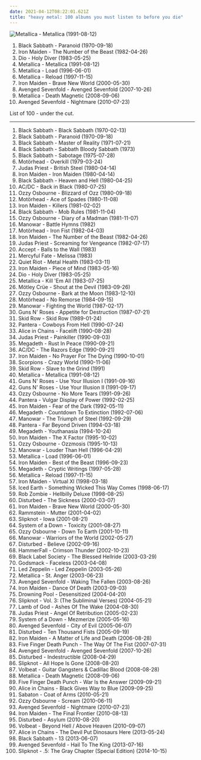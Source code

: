 ```yaml
---
date: 2021-04-12T08:22:01.621Z
title: "heavy metal: 100 albums you must listen to before you die"
---
```

![Metallica - Metallica (1991-08-12)](http://coverartarchive.org/release/6e729716-c0eb-3f50-a740-96ac173be50d/15178306391-500.jpg "Metallica - Metallica (1991-08-12)")
<ol class="albums">
<li data-cover="http://coverartarchive.org/release/2982b682-36ea-3605-b959-04e746736070/9279109967-500.jpg" data-tags="heavy metal" role="button">Black Sabbath - Paranoid (1970-09-18)</li>
<li data-cover="https://img.discogs.com/Eqkgg2bf05VzfO8QewZ0xJGwY9M=/fit-in/400x398/filters:strip_icc():format(jpeg):mode_rgb():quality(90)/discogs-images/R-2765855-1300047081.jpeg.jpg" data-tags="heavy metal" role="button">Iron Maiden - The Number of the Beast (1982-04-26)</li>
<li data-cover="http://coverartarchive.org/release/b35ae348-33a6-3cad-9407-3b48caafcd43/3043507662-500.jpg" data-tags="heavy metal" role="button">Dio - Holy Diver (1983-05-25)</li>
<li data-cover="http://coverartarchive.org/release/6e729716-c0eb-3f50-a740-96ac173be50d/15178306391-500.jpg" data-tags="heavy metal, metal" role="button">Metallica - Metallica (1991-08-12)</li>
<li data-cover="https://img.discogs.com/7uugyL7EKpmzcHsSIH9l3RzD1ZQ=/fit-in/600x518/filters:strip_icc():format(jpeg):mode_rgb():quality(90)/discogs-images/R-10088901-1491408211-3665.jpeg.jpg" data-tags="hard rock, heavy metal" role="button">Metallica - Load (1996-06-01)</li>
<li data-cover="http://coverartarchive.org/release/1a5c2e08-0a96-36b5-ad96-0243aa716f8e/7477142144-500.jpg" data-tags="hard rock, heavy metal, metal" role="button">Metallica - Reload (1997-11-15)</li>
<li data-cover="http://coverartarchive.org/release/f64e95fb-5e84-42c7-90e6-6cad939d8eec/3309838336-500.jpg" data-tags="heavy metal" role="button">Iron Maiden - Brave New World (2000-05-30)</li>
<li data-cover="http://coverartarchive.org/release/cbb007ac-5f98-372d-a1cb-dc9da94a733e/20586655387-500.jpg" data-tags="hard rock" role="button">Avenged Sevenfold - Avenged Sevenfold (2007-10-26)</li>
<li data-cover="http://coverartarchive.org/release/a826c9d4-f35e-436d-b218-818fc9beb841/12869034085-500.jpg" data-tags="thrash metal" role="button">Metallica - Death Magnetic (2008-09-06)</li>
<li data-cover="http://coverartarchive.org/release/37e4a79b-723f-4501-94aa-775c609b7fdf/20586680208-500.jpg" data-tags="hard rock, heavy metal" role="button">Avenged Sevenfold - Nightmare (2010-07-23)</li>
</ol>
List of 100 - under the cut.
<!-- more -->

_________________

<ol class="albums">
<li data-cover="http://coverartarchive.org/release/d4d6b8d9-413f-3aa6-9f4b-d51be1eb740c/9279003220-500.jpg" data-tags="heavy metal" role="button">
Black Sabbath - Black Sabbath (1970-02-13)
</li>
<li data-cover="http://coverartarchive.org/release/2982b682-36ea-3605-b959-04e746736070/9279109967-500.jpg" data-tags="heavy metal" role="button">
Black Sabbath - Paranoid (1970-09-18)
</li>
<li data-cover="https://img.discogs.com/ufnpzsAn_QpNXewfMCVhseGe29Y=/fit-in/600x975/filters:strip_icc():format(jpeg):mode_rgb():quality(90)/discogs-images/R-15842342-1598801261-2743.jpeg.jpg" data-tags="heavy metal" role="button">
Black Sabbath - Master of Reality (1971-07-21)
</li>
<li data-cover="http://coverartarchive.org/release/734f7ad8-4e20-435e-a27b-c3b7e0ff3e35/17989087737-500.jpg" data-tags="heavy metal" role="button">
Black Sabbath - Sabbath Bloody Sabbath (1973)
</li>
<li data-cover="http://coverartarchive.org/release/024e45a1-ea0f-4f31-8f06-f0c4fa1e403b/17989123584-500.jpg" data-tags="heavy metal" role="button">
Black Sabbath - Sabotage (1975-07-28)
</li>
<li data-cover="http://coverartarchive.org/release/a7b33578-a44a-47e8-bcb8-e1ba8eb848fc/9157237778-500.jpg" data-tags="heavy metal" role="button">
Motörhead - Overkill (1979-03-24)
</li>
<li data-cover="http://coverartarchive.org/release/852839c9-50ae-4d7b-87a7-28f5f982fd98/10045815691-500.jpg" data-tags="heavy metal" role="button">
Judas Priest - British Steel (1980-04-14)
</li>
<li data-cover="http://coverartarchive.org/release/25da813d-4dbd-32c0-aef0-307e790f0709/14971904162-500.jpg" data-tags="heavy metal" role="button">
Iron Maiden - Iron Maiden (1980-04-14)
</li>
<li data-cover="http://coverartarchive.org/release/8bbe2647-0945-4581-bc33-576e487bd60b/20344921441-500.jpg" data-tags="heavy metal" role="button">
Black Sabbath - Heaven and Hell (1980-04-25)
</li>
<li data-cover="http://coverartarchive.org/release/38914b29-7788-4cff-80b7-1ced523f8675/11333065513-500.jpg" data-tags="hard rock" role="button">
AC/DC - Back in Black (1980-07-25)
</li>
<li data-cover="http://coverartarchive.org/release/e320cb0c-dce1-39e9-a528-88a2c6fea317/23422441958-500.jpg" data-tags="heavy metal" role="button">
Ozzy Osbourne - Blizzard of Ozz (1980-09-18)
</li>
<li data-cover="http://coverartarchive.org/release/c2bf2166-b17f-32d9-b853-1e53b9af9f67/11272365315-500.jpg" data-tags="heavy metal, hard rock" role="button">
Motörhead - Ace of Spades (1980-11-08)
</li>
<li data-cover="http://coverartarchive.org/release/91ddcf18-98af-4f73-890c-bfc44c1d91e2/10857350960-500.jpg" data-tags="heavy metal" role="button">
Iron Maiden - Killers (1981-02-02)
</li>
<li data-cover="http://coverartarchive.org/release/e0eff36e-d609-49b1-9719-dc0b884991f6/3578581430-500.jpg" data-tags="heavy metal" role="button">
Black Sabbath - Mob Rules (1981-11-04)
</li>
<li data-cover="http://coverartarchive.org/release/5073ba98-868e-43af-aa54-2e2b5b63fa04/7124923543-500.jpg" data-tags="heavy metal" role="button">
Ozzy Osbourne - Diary of a Madman (1981-11-07)
</li>
<li data-cover="http://coverartarchive.org/release/304ecbca-cee0-3bba-af15-7e3c27f022b3/12567066048-500.jpg" data-tags="heavy metal" role="button">
Manowar - Battle Hymns (1982)
</li>
<li data-cover="http://coverartarchive.org/release/4cc5c04c-3051-400a-bca7-09c8dbac0020/12220437049-500.jpg" data-tags="heavy metal" role="button">
Motörhead - Iron Fist (1982-04-03)
</li>
<li data-cover="https://img.discogs.com/Eqkgg2bf05VzfO8QewZ0xJGwY9M=/fit-in/400x398/filters:strip_icc():format(jpeg):mode_rgb():quality(90)/discogs-images/R-2765855-1300047081.jpeg.jpg" data-tags="heavy metal" role="button">
Iron Maiden - The Number of the Beast (1982-04-26)
</li>
<li data-cover="http://coverartarchive.org/release/9db90c69-283e-319a-9d40-c0247a36afe3/5848338168-500.jpg" data-tags="heavy metal" role="button">
Judas Priest - Screaming for Vengeance (1982-07-17)
</li>
<li data-cover="http://coverartarchive.org/release/bcfe90f5-f8dc-4602-b7e8-2b473ac20c18/16290654451-500.jpg" data-tags="heavy metal" role="button">
Accept - Balls to the Wall (1983)
</li>
<li data-cover="https://img.discogs.com/vtCvXTUmE7p2mjZq_0Bdm64Vkg0=/fit-in/600x596/filters:strip_icc():format(jpeg):mode_rgb():quality(90)/discogs-images/R-8063092-1457706569-8805.jpeg.jpg" data-tags="heavy metal" role="button">
Mercyful Fate - Melissa (1983)
</li>
<li data-cover="http://coverartarchive.org/release/3e29cdde-aa86-43cd-9521-d96f286957c6/17667761428-500.jpg" data-tags="heavy metal" role="button">
Quiet Riot - Metal Health (1983-03-11)
</li>
<li data-cover="http://coverartarchive.org/release/03f52642-f3b7-4cd8-abdd-10d445bc45cd/28091718961-500.jpg" data-tags="heavy metal" role="button">
Iron Maiden - Piece of Mind (1983-05-16)
</li>
<li data-cover="http://coverartarchive.org/release/b35ae348-33a6-3cad-9407-3b48caafcd43/3043507662-500.jpg" data-tags="heavy metal" role="button">
Dio - Holy Diver (1983-05-25)
</li>
<li data-cover="http://coverartarchive.org/release/c06ed440-f25d-3127-aadb-ebe9c685b3d8/6882618113-500.jpg" data-tags="thrash metal" role="button">
Metallica - Kill 'Em All (1983-07-25)
</li>
<li data-cover="https://img.discogs.com/8NPV9s1sLBhsh2xresjn9No_BsU=/fit-in/600x600/filters:strip_icc():format(jpeg):mode_rgb():quality(90)/discogs-images/R-2908255-1306745839.jpeg.jpg" data-tags="hard rock, glam metal, heavy metal" role="button">
Mötley Crüe - Shout at the Devil (1983-09-26)
</li>
<li data-cover="http://coverartarchive.org/release/366d8c45-e966-4c32-b259-87dcfcd7b8f1/19713925563-500.jpg" data-tags="heavy metal" role="button">
Ozzy Osbourne - Bark at the Moon (1983-12-10)
</li>
<li data-cover="http://coverartarchive.org/release/ac4f4ff5-e94d-48b2-a99d-33ee251c2c34/9516015595-500.jpg" data-tags="heavy metal" role="button">
Motörhead - No Remorse (1984-09-15)
</li>
<li data-cover="http://coverartarchive.org/release/bfe9a0ff-3278-30f9-a731-d56924f32e18/17240393697-500.jpg" data-tags="heavy metal" role="button">
Manowar - Fighting the World (1987-02-17)
</li>
<li data-cover="https://via.placeholder.com/450" data-tags="hard rock" role="button">
Guns N' Roses - Appetite for Destruction (1987-07-21)
</li>
<li data-cover="http://coverartarchive.org/release/6d576c0a-ec20-4386-8fef-677585e393ee/2010619588-500.jpg" data-tags="hard rock" role="button">
Skid Row - Skid Row (1989-01-24)
</li>
<li data-cover="http://coverartarchive.org/release/d3b576ce-d867-4f65-8c7d-127da06b41a7/1211399834-500.jpg" data-tags="thrash metal, groove metal" role="button">
Pantera - Cowboys From Hell (1990-07-24)
</li>
<li data-cover="http://coverartarchive.org/release/c63ad92b-19d7-41d9-83e6-607202ceba07/1623379853-500.jpg" data-tags="grunge" role="button">
Alice in Chains - Facelift (1990-08-28)
</li>
<li data-cover="http://coverartarchive.org/release/7e9b0af2-5fba-4cfa-8258-23be6afe768d/18944199815-500.jpg" data-tags="heavy metal" role="button">
Judas Priest - Painkiller (1990-09-03)
</li>
<li data-cover="http://coverartarchive.org/release/2b904e74-daba-397c-a151-bafb125ceb44/5045035371-500.jpg" data-tags="thrash metal" role="button">
Megadeth - Rust In Peace (1990-09-21)
</li>
<li data-cover="http://coverartarchive.org/release/c280af5a-666b-3221-9d1f-a12b674ddf54/11350701340-500.jpg" data-tags="hard rock" role="button">
AC/DC - The Razors Edge (1990-09-21)
</li>
<li data-cover="http://coverartarchive.org/release/77ac07fc-c17a-4ab6-bddc-88d352b681d3/7847685484-500.jpg" data-tags="heavy metal" role="button">
Iron Maiden - No Prayer For The Dying (1990-10-01)
</li>
<li data-cover="http://coverartarchive.org/release/6b533591-c044-350c-ab34-c9e563432821/17278169151-500.jpg" data-tags="hard rock" role="button">
Scorpions - Crazy World (1990-11-06)
</li>
<li data-cover="https://img.discogs.com/YDcWsO4K6coyluKWXDW96hSvY9U=/fit-in/500x507/filters:strip_icc():format(jpeg):mode_rgb():quality(90)/discogs-images/R-8012582-1487897217-1541.jpeg.jpg" data-tags="heavy metal, hard rock" role="button">
Skid Row - Slave to the Grind (1991)
</li>
<li data-cover="http://coverartarchive.org/release/6e729716-c0eb-3f50-a740-96ac173be50d/15178306391-500.jpg" data-tags="heavy metal, metal" role="button">
Metallica - Metallica (1991-08-12)
</li>
<li data-cover="http://coverartarchive.org/release/db34a2e2-e5d5-43f5-9d9a-140ac6d2a738/13666947317-500.jpg" data-tags="hard rock" role="button">
Guns N' Roses - Use Your Illusion I (1991-09-16)
</li>
<li data-cover="http://coverartarchive.org/release/22fe3554-d593-37bb-8e6e-40f33f3d23f9/2107688025-500.jpg" data-tags="hard rock" role="button">
Guns N' Roses - Use Your Illusion II (1991-09-17)
</li>
<li data-cover="http://coverartarchive.org/release/8f3d5a65-036c-3260-b9bb-36f1d0d80c11/24187933352-500.jpg" data-tags="heavy metal" role="button">
Ozzy Osbourne - No More Tears (1991-09-26)
</li>
<li data-cover="http://coverartarchive.org/release/7c5be5b8-9f31-4d3f-9ec3-d503069e0fba/9673625469-500.jpg" data-tags="groove metal, thrash metal" role="button">
Pantera - Vulgar Display of Power (1992-02-25)
</li>
<li data-cover="http://coverartarchive.org/release/b0b6f83c-8d1a-3e5f-aa26-e6c56324e393/10969475744-500.jpg" data-tags="heavy metal" role="button">
Iron Maiden - Fear of the Dark (1992-05-11)
</li>
<li data-cover="http://coverartarchive.org/release/1a77f8a7-54ab-4568-8003-42240cd29ab0/5571782400-500.jpg" data-tags="thrash metal, heavy metal" role="button">
Megadeth - Countdown To Extinction (1992-07-06)
</li>
<li data-cover="http://coverartarchive.org/release/c873706f-25a0-4fc3-b52a-1ddafbce1009/21563161554-500.jpg" data-tags="heavy metal" role="button">
Manowar - The Triumph of Steel (1992-09-29)
</li>
<li data-cover="http://coverartarchive.org/release/8acd31a2-8ccd-4374-af5d-937c0995868a/23022790916-500.jpg" data-tags="thrash metal, groove metal" role="button">
Pantera - Far Beyond Driven (1994-03-18)
</li>
<li data-cover="http://coverartarchive.org/release/0b0195b1-4e7d-49a7-9866-73b566fbf1dc/1288516582-500.jpg" data-tags="heavy metal, thrash metal" role="button">
Megadeth - Youthanasia (1994-10-24)
</li>
<li data-cover="http://coverartarchive.org/release/51bbbc28-4da7-4dd4-9d0c-58d3f179e070/5159700071-500.jpg" data-tags="heavy metal" role="button">
Iron Maiden - The X Factor (1995-10-02)
</li>
<li data-cover="https://img.discogs.com/OZSvCdcVFoRbFX_rMTX-g-_zCBM=/fit-in/600x612/filters:strip_icc():format(jpeg):mode_rgb():quality(90)/discogs-images/R-8309200-1459087008-4377.jpeg.jpg" data-tags="heavy metal" role="button">
Ozzy Osbourne - Ozzmosis (1995-10-13)
</li>
<li data-cover="http://coverartarchive.org/release/866ed808-3707-451e-a37b-9d39d37b6cc1/12567108005-500.jpg" data-tags="heavy metal" role="button">
Manowar - Louder Than Hell (1996-04-29)
</li>
<li data-cover="https://img.discogs.com/7uugyL7EKpmzcHsSIH9l3RzD1ZQ=/fit-in/600x518/filters:strip_icc():format(jpeg):mode_rgb():quality(90)/discogs-images/R-10088901-1491408211-3665.jpeg.jpg" data-tags="hard rock, heavy metal" role="button">
Metallica - Load (1996-06-01)
</li>
<li data-cover="http://coverartarchive.org/release/0235b824-f285-4f24-819d-e1ebdb686847/10879471570-500.jpg" data-tags="heavy metal" role="button">
Iron Maiden - Best of the Beast (1996-09-23)
</li>
<li data-cover="http://coverartarchive.org/release/7768fec2-abd5-43d7-9c43-19d9ffdb4ace/5032162083-500.jpg" data-tags="heavy metal, thrash metal" role="button">
Megadeth - Cryptic Writings (1997-05-28)
</li>
<li data-cover="http://coverartarchive.org/release/1a5c2e08-0a96-36b5-ad96-0243aa716f8e/7477142144-500.jpg" data-tags="hard rock, heavy metal, metal" role="button">
Metallica - Reload (1997-11-15)
</li>
<li data-cover="https://img.discogs.com/Eqkgg2bf05VzfO8QewZ0xJGwY9M=/fit-in/400x398/filters:strip_icc():format(jpeg):mode_rgb():quality(90)/discogs-images/R-2765855-1300047081.jpeg.jpg" data-tags="heavy metal" role="button">
Iron Maiden - Virtual XI (1998-03-18)
</li>
<li data-cover="http://coverartarchive.org/release/a5c27001-6dba-31a8-9f71-d50d89b0348b/7450806557-500.jpg" data-tags="power metal, heavy metal" role="button">
Iced Earth - Something Wicked This Way Comes (1998-06-17)
</li>
<li data-cover="http://coverartarchive.org/release/f149cf49-9364-365a-a9d5-b1ec5688075d/1068123055-500.jpg" data-tags="industrial metal" role="button">
Rob Zombie - Hellbilly Deluxe (1998-08-25)
</li>
<li data-cover="http://coverartarchive.org/release/c3148be2-5622-4ba9-80a7-33ed1f6b9347/7626739846-500.jpg" data-tags="metal, nu metal" role="button">
Disturbed - The Sickness (2000-03-07)
</li>
<li data-cover="http://coverartarchive.org/release/f64e95fb-5e84-42c7-90e6-6cad939d8eec/3309838336-500.jpg" data-tags="heavy metal" role="button">
Iron Maiden - Brave New World (2000-05-30)
</li>
<li data-cover="http://coverartarchive.org/release/b18729d7-287e-4519-9397-b9f3e079cd3d/2981256085-500.jpg" data-tags="industrial metal" role="button">
Rammstein - Mutter (2001-04-02)
</li>
<li data-cover="https://img.discogs.com/XTd3XQx8DGr3Y70JY3h0N2ymFSI=/fit-in/600x599/filters:strip_icc():format(jpeg):mode_rgb():quality(90)/discogs-images/R-2273339-1453263561-8717.jpeg.jpg" data-tags="nu metal, metal" role="button">
Slipknot - Iowa (2001-08-21)
</li>
<li data-cover="https://img.discogs.com/wDqouRfTvtK73XbcgvRX1TT0jj0=/fit-in/600x595/filters:strip_icc():format(jpeg):mode_rgb():quality(90)/discogs-images/R-1583225-1230327195.jpeg.jpg" data-tags="alternative metal, metal" role="button">
System of a Down - Toxicity (2001-08-27)
</li>
<li data-cover="http://coverartarchive.org/release/2cd9b940-9a40-43d0-a6b9-f0a715f1539a/14972077221-500.jpg" data-tags="heavy metal" role="button">
Ozzy Osbourne - Down To Earth (2001-10-11)
</li>
<li data-cover="http://coverartarchive.org/release/a0d8f3e3-58f8-4990-908a-1158dd70d9c2/5961013286-500.jpg" data-tags="heavy metal" role="button">
Manowar - Warriors of the World (2002-05-27)
</li>
<li data-cover="http://coverartarchive.org/release/c559efc2-f734-41ae-93bd-2d78414e0356/15067592506-500.jpg" data-tags="metal, hard rock, alternative metal, nu metal" role="button">
Disturbed - Believe (2002-09-16)
</li>
<li data-cover="https://img.discogs.com/1-vKmbyVlW9TN7B4y9NS6WEd-zs=/fit-in/600x525/filters:strip_icc():format(jpeg):mode_rgb():quality(90)/discogs-images/R-8359429-1460066424-8916.jpeg.jpg" data-tags="power metal, heavy metal" role="button">
HammerFall - Crimson Thunder (2002-10-23)
</li>
<li data-cover="http://coverartarchive.org/release/9521fd78-f33c-4bea-a1d6-f9248ba8a9fb/14971786451-500.jpg" data-tags="heavy metal" role="button">
Black Label Society - The Blessed Hellride (2003-03-29)
</li>
<li data-cover="https://img.discogs.com/KRMTwE7qWAZAHT2B0pdhwNqZyXc=/fit-in/600x595/filters:strip_icc():format(jpeg):mode_rgb():quality(90)/discogs-images/R-1297711-1207470861.jpeg.jpg" data-tags="hard rock, alternative metal" role="button">
Godsmack - Faceless (2003-04-08)
</li>
<li data-cover="http://coverartarchive.org/release/bc5a0db2-a123-4a29-bb75-de01c52da293/19820267240-500.jpg" data-tags="hard rock, classic rock" role="button">
Led Zeppelin - Led Zeppelin (2003-05-26)
</li>
<li data-cover="https://img.discogs.com/kF9iKRsz7Si3aPgDV2T74KAXepE=/fit-in/450x398/filters:strip_icc():format(jpeg):mode_rgb():quality(90)/discogs-images/R-1961563-1255210779.jpeg.jpg" data-tags="heavy metal, metal, thrash metal" role="button">
Metallica - St. Anger (2003-06-23)
</li>
<li data-cover="http://coverartarchive.org/release/8cb53cf6-48b4-4422-b6ed-6e5554317011/20586495597-500.jpg" data-tags="metalcore" role="button">
Avenged Sevenfold - Waking The Fallen (2003-08-26)
</li>
<li data-cover="http://coverartarchive.org/release/3c1e204d-5753-4a12-9a27-f6cd70f296a1/15064785894-500.jpg" data-tags="heavy metal" role="button">
Iron Maiden - Dance Of Death (2003-09-03)
</li>
<li data-cover="http://coverartarchive.org/release/21478f60-2242-4c17-8fed-506581a14996/14503017209-500.jpg" data-tags="metal, alternative metal, heavy metal, hard rock, nu metal" role="button">
Drowning Pool - Desensitized (2004-04-20)
</li>
<li data-cover="http://coverartarchive.org/release/9c20d207-b383-47ab-8c60-a9a2a92b8f34/12966446504-500.jpg" data-tags="nu metal, metal, alternative metal" role="button">
Slipknot - Vol. 3: (The Subliminal Verses) (2004-05-21)
</li>
<li data-cover="https://via.placeholder.com/450" data-tags="metalcore, groove metal, metal, thrash metal" role="button">
Lamb of God - Ashes Of The Wake (2004-08-30)
</li>
<li data-cover="http://coverartarchive.org/release/90eba311-3eee-4b46-8900-ad2e8fb7d8ba/14972006997-500.jpg" data-tags="heavy metal" role="button">
Judas Priest - Angel Of Retribution (2005-02-23)
</li>
<li data-cover="http://coverartarchive.org/release/b9388241-ca23-3184-a445-c953b8de20dc/4808228814-500.jpg" data-tags="alternative metal, metal" role="button">
System of a Down - Mezmerize (2005-05-16)
</li>
<li data-cover="http://coverartarchive.org/release/4f7c1a59-92b1-4ba7-919f-b61a3b4b8d2a/12051036941-500.jpg" data-tags="metal, hard rock" role="button">
Avenged Sevenfold - City of Evil (2005-06-07)
</li>
<li data-cover="http://coverartarchive.org/release/d618f88f-a4a7-4028-a9e7-a2f3bcc3d9c3/15011664685-500.jpg" data-tags="metal, hard rock, alternative metal, nu metal" role="button">
Disturbed - Ten Thousand Fists (2005-09-19)
</li>
<li data-cover="https://img.discogs.com/Eqkgg2bf05VzfO8QewZ0xJGwY9M=/fit-in/400x398/filters:strip_icc():format(jpeg):mode_rgb():quality(90)/discogs-images/R-2765855-1300047081.jpeg.jpg" data-tags="heavy metal" role="button">
Iron Maiden - A Matter of Life and Death (2006-08-28)
</li>
<li data-cover="http://coverartarchive.org/release/83b6998e-f64d-4b73-8a1f-28ac995b9074/14899155964-500.jpg" data-tags="groove metal, metalcore, metal" role="button">
Five Finger Death Punch - The Way Of The Fist (2007-07-31)
</li>
<li data-cover="http://coverartarchive.org/release/cbb007ac-5f98-372d-a1cb-dc9da94a733e/20586655387-500.jpg" data-tags="hard rock" role="button">
Avenged Sevenfold - Avenged Sevenfold (2007-10-26)
</li>
<li data-cover="http://coverartarchive.org/release/8bf771ef-dad7-4ff0-911a-d9661fee3df1/10702278185-500.jpg" data-tags="metal, hard rock, alternative metal" role="button">
Disturbed - Indestructible (2008-04-29)
</li>
<li data-cover="https://img.discogs.com/jrYQBa3eA44Q-sfCjA2N1t8pj8w=/fit-in/600x576/filters:strip_icc():format(jpeg):mode_rgb():quality(90)/discogs-images/R-8022592-1534735522-4348.jpeg.jpg" data-tags="metal, alternative metal, nu metal" role="button">
Slipknot - All Hope Is Gone (2008-08-20)
</li>
<li data-cover="http://coverartarchive.org/release/657aa587-d2c8-45d5-a207-5894e39efbd9/3213898734-500.jpg" data-tags="heavy metal, rockabilly" role="button">
Volbeat - Guitar Gangsters & Cadillac Blood (2008-08-28)
</li>
<li data-cover="http://coverartarchive.org/release/a826c9d4-f35e-436d-b218-818fc9beb841/12869034085-500.jpg" data-tags="thrash metal" role="button">
Metallica - Death Magnetic (2008-09-06)
</li>
<li data-cover="http://coverartarchive.org/release/613f418b-dea5-4cb5-b5dd-12df16c7d825/7275083560-500.jpg" data-tags="groove metal, alternative metal" role="button">
Five Finger Death Punch - War Is the Answer (2009-09-21)
</li>
<li data-cover="http://coverartarchive.org/release/a44f79f9-bfcf-4818-8fa5-702432de0ad1/9837113466-500.jpg" data-tags="grunge, hard rock" role="button">
Alice in Chains - Black Gives Way to Blue (2009-09-25)
</li>
<li data-cover="https://img.discogs.com/7-kMUmFdSyBS3gp0q5PgjHxrukA=/fit-in/310x300/filters:strip_icc():format(jpeg):mode_rgb():quality(90)/discogs-images/R-6408030-1418487180-9766.jpeg.jpg" data-tags="power metal" role="button">
Sabaton - Coat of Arms (2010-05-21)
</li>
<li data-cover="https://img.discogs.com/6zp4BTeatOnSwztxr4qJHLrHwRI=/fit-in/600x450/filters:strip_icc():format(jpeg):mode_rgb():quality(90)/discogs-images/R-7387914-1440423038-4802.jpeg.jpg" data-tags="heavy metal" role="button">
Ozzy Osbourne - Scream (2010-06-11)
</li>
<li data-cover="http://coverartarchive.org/release/37e4a79b-723f-4501-94aa-775c609b7fdf/20586680208-500.jpg" data-tags="hard rock, heavy metal" role="button">
Avenged Sevenfold - Nightmare (2010-07-23)
</li>
<li data-cover="http://coverartarchive.org/release/ad91280b-8306-3ce3-99a2-c2604f7fb884/4291013532-500.jpg" data-tags="heavy metal" role="button">
Iron Maiden - The Final Frontier (2010-08-13)
</li>
<li data-cover="https://img.discogs.com/yPA9SqOUWxYcWuMPCLXSu-_RHSk=/fit-in/600x534/filters:strip_icc():format(jpeg):mode_rgb():quality(90)/discogs-images/R-2418023-1413125052-1157.jpeg.jpg" data-tags="alternative metal" role="button">
Disturbed - Asylum (2010-08-20)
</li>
<li data-cover="http://coverartarchive.org/release/3a63ea96-27bb-36a1-a18f-82b5e6d9c928/3799827743-500.jpg" data-tags="heavy metal" role="button">
Volbeat - Beyond Hell / Above Heaven (2010-09-07)
</li>
<li data-cover="http://coverartarchive.org/release/218fb005-d401-43e7-860a-c2841c2aaac0/4341431910-500.jpg" data-tags="heavy metal, grunge, doom metal, alternative metal, sludge metal" role="button">
Alice in Chains - The Devil Put Dinosaurs Here (2013-05-24)
</li>
<li data-cover="http://coverartarchive.org/release/7dbf4b1f-d3e9-47bc-9194-d15b31017bd6/11869295444-500.jpg" data-tags="heavy metal" role="button">
Black Sabbath - 13 (2013-06-07)
</li>
<li data-cover="http://coverartarchive.org/release/91d39e40-b2ad-4b23-9c21-30e59e1db946/6669636332-500.jpg" data-tags="heavy metal" role="button">
Avenged Sevenfold - Hail To The King (2013-07-16)
</li>
<li data-cover="http://coverartarchive.org/release/f66b0034-2511-4d5f-b0a7-345e330604d3/8142145163-500.jpg" data-tags="heavy metal, alternative metal, nu metal" role="button">
Slipknot - .5: The Gray Chapter (Special Edition) (2014-10-15)
</li>
</ol>
